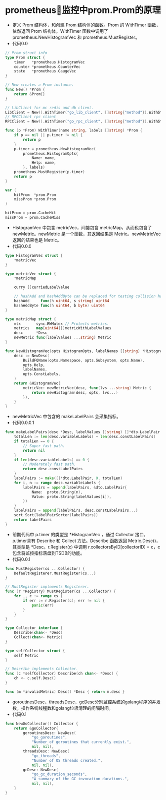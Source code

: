 # prometheus监控中prom.Prom的原理

- 定义 Prom 结构体，和创建 Prom 结构体的函数。Prom 的 WithTimer 函数，依然返回 Prom 结构体。WithTimer 函数中调用了 prometheus.NewHistogramVec 和 prometheus.MustRegister。
- 代码0.0
```go
// Prom struct info
type Prom struct {
	timer   *prometheus.HistogramVec
	counter *prometheus.CounterVec
	state   *prometheus.GaugeVec
}

// New creates a Prom instance.
func New() *Prom {
	return &Prom{}
}

// LibClient for mc redis and db client.
LibClient = New().WithTimer("go_lib_client", []string{"method"}).WithState("go_lib_client_state", []string{"method", "name"}).WithCounter("go_lib_client_code", []string{"method", "code"})
// RPCClient rpc client
RPCClient = New().WithTimer("go_rpc_client", []string{"method"}).WithState("go_rpc_client_state", []string{"method", "name"}).WithCounter("go_rpc_client_code", []string{"method", "code"})

func (p *Prom) WithTimer(name string, labels []string) *Prom {
	if p == nil || p.timer != nil {
		return p
	}
	p.timer = prometheus.NewHistogramVec(
		prometheus.HistogramOpts{
			Name: name,
			Help: name,
		}, labels)
	prometheus.MustRegister(p.timer)
	return p
}

var (
	hitProm  *prom.Prom
	missProm *prom.Prom
)

hitProm = prom.CacheHit
missProm = prom.CacheMiss
```

- HistogramVec 中包含 metricVec，间接包含 metricMap，从而也包含了 newMetric。newMetric 是一个函数，其返回结果是 Metric。newMetricVec 返回的结果也是 Metric。
- 代码0.0.0
```go
type HistogramVec struct {
	*metricVec
}

type metricVec struct {
	*metricMap

	curry []curriedLabelValue

	// hashAdd and hashAddByte can be replaced for testing collision handling.
	hashAdd     func(h uint64, s string) uint64
	hashAddByte func(h uint64, b byte) uint64
}

type metricMap struct {
	mtx       sync.RWMutex // Protects metrics.
	metrics   map[uint64][]metricWithLabelValues
	desc      *Desc
	newMetric func(labelValues ...string) Metric
}

func NewHistogramVec(opts HistogramOpts, labelNames []string) *HistogramVec {
	desc := NewDesc(
		BuildFQName(opts.Namespace, opts.Subsystem, opts.Name),
		opts.Help,
		labelNames,
		opts.ConstLabels,
	)
	return &HistogramVec{
		metricVec: newMetricVec(desc, func(lvs ...string) Metric {
			return newHistogram(desc, opts, lvs...)
		}),
	}
}
```

- newMetricVec 中包含的 makeLabelPairs 会采集指标。
- 代码0.0.0.1
```go
func makeLabelPairs(desc *Desc, labelValues []string) []*dto.LabelPair {
	totalLen := len(desc.variableLabels) + len(desc.constLabelPairs)
	if totalLen == 0 {
		// Super fast path.
		return nil
	}
	if len(desc.variableLabels) == 0 {
		// Moderately fast path.
		return desc.constLabelPairs
	}
	labelPairs := make([]*dto.LabelPair, 0, totalLen)
	for i, n := range desc.variableLabels {
		labelPairs = append(labelPairs, &dto.LabelPair{
			Name:  proto.String(n),
			Value: proto.String(labelValues[i]),
		})
	}
	labelPairs = append(labelPairs, desc.constLabelPairs...)
	sort.Sort(labelPairSorter(labelPairs))
	return labelPairs
}
```

- 前期代码中 p.timer 的类型是 *HistogramVec ，通过 Collector 接口，p.timer具有 Describe 和 Collect 方法。Describe 函数返回 Metric.Desc()，其类型是 *Desc。r.Register(c) 中调用 r.collectorsByID[collectorID] = c，c 包含将监控指标落盘到TSDB的功能。
- 代码0.0.1
```go
func MustRegister(cs ...Collector) {
	DefaultRegisterer.MustRegister(cs...)
}

// MustRegister implements Registerer.
func (r *Registry) MustRegister(cs ...Collector) {
	for _, c := range cs {
		if err := r.Register(c); err != nil {
			panic(err)
		}
	}
}

type Collector interface {
	Describe(chan<- *Desc)
	Collect(chan<- Metric)
}

type selfCollector struct {
	self Metric
}

// Describe implements Collector.
func (c *selfCollector) Describe(ch chan<- *Desc) {
	ch <- c.self.Desc()
}

func (m *invalidMetric) Desc() *Desc { return m.desc }
```

- goroutinesDesc，threadsDesc，gcDesc分别监控系统的golang程序的并发数，操作系统线程数和golang垃圾清理的间隔时间。
- 代码0.1
```go
func NewGoCollector() Collector {
	return &goCollector{
		goroutinesDesc: NewDesc(
			"go_goroutines",
			"Number of goroutines that currently exist.",
			nil, nil),
		threadsDesc: NewDesc(
			"go_threads",
			"Number of OS threads created.",
			nil, nil),
		gcDesc: NewDesc(
			"go_gc_duration_seconds",
			"A summary of the GC invocation durations.",
			nil, nil),
	}
}
```
